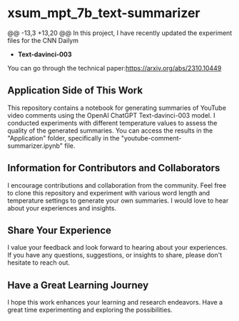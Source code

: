 # xsum_mpt_7b_text-summarizer

@@ -13,3 +13,20 @@ In this project, I have recently updated the experiment files for the CNN Dailym
- **Text-davinci-003**

You can go through the technical paper:https://arxiv.org/abs/2310.10449


## Application Side of This Work

This repository contains a notebook for generating summaries of YouTube video comments using the OpenAI ChatGPT Text-davinci-003 model. I conducted experiments with different temperature values to assess the quality of the generated summaries. You can access the results in the "Application" folder, specifically in the "youtube-comment-summarizer.ipynb" file.

## Information for Contributors and Collaborators

I encourage contributions and collaboration from the community. Feel free to clone this repository and experiment with various word length and temperature settings to generate your own summaries. I would love to hear about your experiences and insights.

## Share Your Experience

I value your feedback and look forward to hearing about your experiences. If you have any questions, suggestions, or insights to share, please don't hesitate to reach out.

## Have a Great Learning Journey

I hope this work enhances your learning and research endeavors. Have a great time experimenting and exploring the possibilities.
